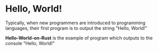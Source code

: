 # Hello, World!
Typically, when new programmers are introduced to programming languages, their first program is to output the string "Hello, World!"

**Hello-World-on-Rust** is the example of program which outputs to the console "Hello, World!"
